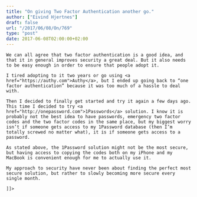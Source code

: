 ```yaml
---
title: "On giving Two Factor Authentication another go."
author: ["Eivind Hjertnes"]
draft: false
url: "/2017/06/08/On/769"
type: "post"
date: 2017-06-08T02:00:00+02:00
---
```


<div class="HTML">
  <div></div>

<p>

</div>

```text
We can all agree that two factor authentication is a good idea, and that it in general improves security a great deal. But it also needs to be easy enough in order to ensure that people adopt it.
```

<div class="HTML">
  <div></div>

</p>

</div>

<div class="HTML">
  <div></div>

<p>

</div>

```text
I tired adopting to it two years or go using <a href="https://authy.com">Authy</a>, but I ended up going back to “one factor authentication” because it was too much of a hassle to deal with.
```

<div class="HTML">
  <div></div>

</p>

</div>

<div class="HTML">
  <div></div>

<p>

</div>

```text
Then I decided to finally get started and try it again a few days ago. This time I decided to try <a href="http://onepassword.com">1Passwords</a> solution. I know it is probably not the best idea to have passwords, emergency two factor codes and the two factor codes in the same place, but my biggest worry isn’t if someone gets access to my 1Password database (then I’m totally screwed no matter what), it is if someone gets access to a password.
```

<div class="HTML">
  <div></div>

</p>

</div>

<div class="HTML">
  <div></div>

<p>

</div>

```text
As stated above, the 1Password solution might not be the most secure, but having access to copying the codes both on my iPhone and my MacBook is convenient enough for me to actually use it.
```

<div class="HTML">
  <div></div>

</p>

</div>

<div class="HTML">
  <div></div>

<p>

</div>

```text
My approach to security have never been about finding the perfect most secure solution, but rather to slowly becoming more secure every single month.
```

<div class="HTML">
  <div></div>

</p>

</div>

<div class="HTML">
  <div></div>

<p>

</div>

```text
]]>
```

<div class="HTML">
  <div></div>

</p>

</div>
